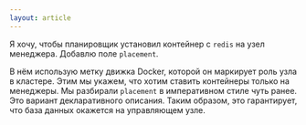 ```yaml
---
layout: article
---
```


Я хочу, чтобы планировщик установил контейнер с `redis` на узeл менеджера. Добавлю поле `placement`. 

В нём использую метку движка Docker, которой он маркирует роль узла в кластере. Этим мы укажем, что хотим ставить контейнеры только на менеджеры. Мы разбирали `placement` в императивном стиле чуть ранее. Это вариант декларативного описания. Таким образом, это гарантирует, что база данных окажется на управляющем узле.
